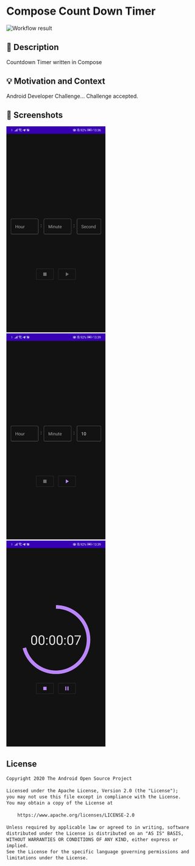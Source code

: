 # Compose Count Down Timer

<!--- Replace <OWNER> with your Github Username and <REPOSITORY> with the name of your repository. -->
<!--- You can find both of these in the url bar when you open your repository in github. -->
![Workflow result](https://github.com/PutraHardjono/Compose-Countdown-timer/workflows/Check/badge.svg)


## :scroll: Description
<!--- Describe your app in one or two sentences -->
Countdown Timer written in Compose

## :bulb: Motivation and Context
<!--- Optionally point readers to interesting parts of your submission. -->
<!--- What are you especially proud of? -->
Android Developer Challenge... Challenge accepted.

## :camera_flash: Screenshots
<!-- You can add more screenshots here if you like -->
<img src="/results/screenshot_1.png" width="260">&emsp;<img src="/results/screenshot_2.png" width="260">&emsp;<img src="/results/screenshot_3.png" width="260">

## License
```
Copyright 2020 The Android Open Source Project

Licensed under the Apache License, Version 2.0 (the "License");
you may not use this file except in compliance with the License.
You may obtain a copy of the License at

    https://www.apache.org/licenses/LICENSE-2.0

Unless required by applicable law or agreed to in writing, software
distributed under the License is distributed on an "AS IS" BASIS,
WITHOUT WARRANTIES OR CONDITIONS OF ANY KIND, either express or implied.
See the License for the specific language governing permissions and
limitations under the License.
```